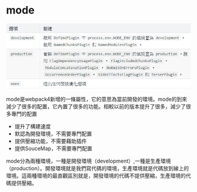 # mode
![](../../.gitbook/assets/webpack_mode.JPG)

mode是webpack4新增的一條屬性，它的意思為當前開發的環境。mode的到來減少了很多的配置，它內置了很多的功能。相較以前的版本提升了很多，減少了很多專門的配置

- 提升了構建速度
- 默認為開發環境，不需要專門配置
- 提供壓縮功能，不需要藉助插件
- 提供SouceMap，不需要專門配置

mode分為兩種環境，一種是開發環境（development）,一種是生產環境（production）。開發環境就是我們寫代碼的環境，生產環境就是代碼放到線上的環境。這兩種環境的最直觀區別就是，開發環境的代碼不提供壓縮，生產環境的代碼提供壓縮。
